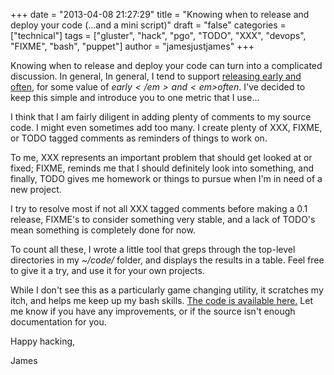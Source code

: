 +++
date = "2013-04-08 21:27:29"
title = "Knowing when to release and deploy your code (...and a mini script)"
draft = "false"
categories = ["technical"]
tags = ["gluster", "hack", "pgo", "TODO", "XXX", "devops", "FIXME", "bash", "puppet"]
author = "jamesjustjames"
+++

Knowing when to release and deploy your code can turn into a complicated discussion. In general, In general, I tend to support <a href="https://en.wikipedia.org/wiki/Release_early,_release_often">releasing early and often</a>, for some value of <em>$early</em> and <em>$often</em>. I've decided to keep this simple and introduce you to one metric that I use...

I think that I am fairly diligent in adding plenty of comments to my source code. I might even sometimes add too many. I create plenty of XXX, FIXME, or TODO tagged comments as reminders of things to work on.

To me, XXX represents an important problem that should get looked at or fixed; FIXME, reminds me that I should definitely look into something, and finally, TODO gives me homework or things to pursue when I'm in need of a new project.

I try to resolve most if not all XXX tagged comments before making a 0.1 release, FIXME's to consider something very stable, and a lack of TODO's mean something is completely done for now.

To count all these, I wrote a little tool that greps through the top-level directories in my <em>~/code/</em> folder, and displays the results in a table. Feel free to give it a try, and use it for your own projects.

While I don't see this as a particularly game changing utility, it scratches my itch, and helps me keep up my bash skills. <a href="https://dl.dropbox.com/u/48553683/release%3F.sh">The code is available here.</a> Let me know if you have any improvements, or if the source isn't enough documentation for you.

Happy hacking,

James

